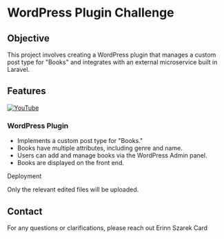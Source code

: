 # WordPress Plugin Challenge

## Objective

This project involves creating a WordPress plugin that manages a custom post type for "Books" and integrates with an external microservice built in Laravel.

## Features
[![YouTube](http://i.ytimg.com/vi/8zT5KYxQaqs/hqdefault.jpg)](https://www.youtube.com/watch?v=8zT5KYxQaqs)



### WordPress Plugin

- Implements a custom post type for "Books."
- Books have multiple attributes, including genre and name.
- Users can add and manage books via the WordPress Admin panel.
- Books are displayed on the front end.

Deployment

Only the relevant edited files will be uploaded.

## Contact

For any questions or clarifications, please reach out Erinn Szarek Card 


